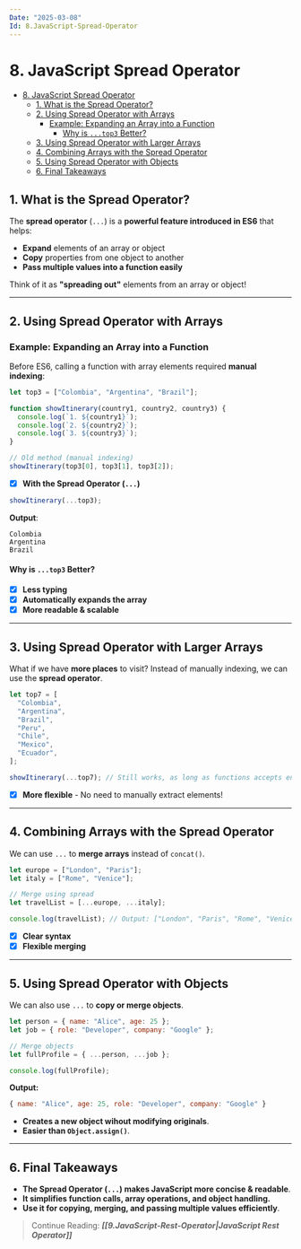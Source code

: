 ```yaml
---
Date: "2025-03-08"
Id: 8.JavaScript-Spread-Operator
---
```


# 8. JavaScript Spread Operator

<!--toc:start-->

- [8. JavaScript Spread Operator](#8-javascript-spread-operator)
  - [1. What is the Spread Operator?](#1-what-is-the-spread-operator)
  - [2. Using Spread Operator with Arrays](#2-using-spread-operator-with-arrays)
    - [Example: Expanding an Array into a Function](#example-expanding-an-array-into-a-function)
      - [Why is `...top3` Better?](#why-is-top3-better)
  - [3. Using Spread Operator with Larger Arrays](#3-using-spread-operator-with-larger-arrays)
  - [4. Combining Arrays with the Spread Operator](#4-combining-arrays-with-the-spread-operator)
  - [5. Using Spread Operator with Objects](#5-using-spread-operator-with-objects)
  - [6. Final Takeaways](#6-final-takeaways)
  <!--toc:end-->

## 1. What is the Spread Operator?

The **spread operator** (`...`) is a **powerful feature introduced in ES6** that helps:

- **Expand** elements of an array or object
- **Copy** properties from one object to another
- **Pass multiple values into a function easily**

Think of it as **"spreading out"** elements from an array or object!

---

## 2. Using Spread Operator with Arrays

### Example: Expanding an Array into a Function

Before ES6, calling a function with array elements required **manual indexing**:

```js
let top3 = ["Colombia", "Argentina", "Brazil"];

function showItinerary(country1, country2, country3) {
  console.log(`1. ${country1}`);
  console.log(`2. ${country2}`);
  console.log(`3. ${country3}`);
}

// Old method (manual indexing)
showItinerary(top3[0], top3[1], top3[2]);
```

- [x] **With the Spread Operator (`...`)**

```js
showItinerary(...top3);
```

**Output**:

```
Colombia
Argentina
Brazil
```

#### Why is `...top3` Better?

- [x] **Less typing**
- [x] **Automatically expands the array**
- [x] **More readable & scalable**

---

## 3. Using Spread Operator with Larger Arrays

What if we have **more places** to visit? Instead of manually indexing, we can use the **spread operator**.

```js
let top7 = [
  "Colombia",
  "Argentina",
  "Brazil",
  "Peru",
  "Chile",
  "Mexico",
  "Ecuador",
];

showItinerary(...top7); // Still works, as long as functions accepts enough arguments!
```

- [x] **More flexible** - No need to manually extract elements!

---

## 4. Combining Arrays with the Spread Operator

We can use `...` to **merge arrays** instead of `concat()`.

```js
let europe = ["London", "Paris"];
let italy = ["Rome", "Venice"];

// Merge using spread
let travelList = [...europe, ...italy];

console.log(travelList); // Output: ["London", "Paris", "Rome", "Venice"]
```

- [x] **Clear syntax**
- [x] **Flexible merging**

---

## 5. Using Spread Operator with Objects

We can also use `...` to **copy or merge objects**.

```js
let person = { name: "Alice", age: 25 };
let job = { role: "Developer", company: "Google" };

// Merge objects
let fullProfile = { ...person, ...job };

console.log(fullProfile);
```

**Output:**

```js
{ name: "Alice", age: 25, role: "Developer", company: "Google" }
```

- **Creates a new object wihout modifying originals**.
- **Easier than `Object.assign()`**.

---

## 6. Final Takeaways

- **The Spread Operator (`...`) makes JavaScript more concise & readable**.
- **It simplifies function calls, array operations, and object handling.**
- **Use it for copying, merging, and passing multiple values efficiently**.

> Continue Reading: **_[[9.JavaScript-Rest-Operator|JavaScript Rest Operator]]_**
